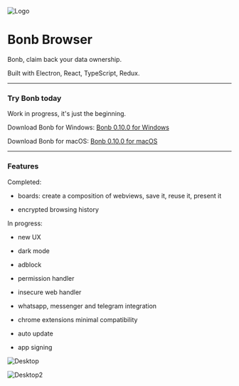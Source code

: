 ![Logo](https://github.com/danielfebrero/bonb-browser/blob/master/images/logo.PNG)

# Bonb Browser

Bonb, claim back your data ownership.

Built with Electron, React, TypeScript, Redux.

---

### Try Bonb today

Work in progress, it's just the beginning.

Download Bonb for Windows: [Bonb 0.10.0 for Windows](https://github.com/danielfebrero/bonb-browser/releases/download/v0.10.0/Bonb.Setup.0.10.0.exe)

Download Bonb for macOS: [Bonb 0.10.0 for macOS](https://github.com/danielfebrero/bonb-browser/releases/download/v0.10.0/Bonb-0.10.0.dmg)

---

### Features

Completed:

- boards: create a composition of webviews, save it, reuse it, present it

- encrypted browsing history

In progress:

- new UX

- dark mode

- adblock

- permission handler

- insecure web handler

- whatsapp, messenger and telegram integration

- chrome extensions minimal compatibility

- auto update

- app signing

![Desktop](https://github.com/danielfebrero/bonb-browser/blob/master/images/desktop1.PNG)

![Desktop2](https://github.com/danielfebrero/bonb-browser/blob/master/images/desktop2.PNG)
